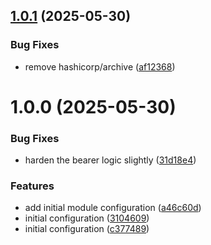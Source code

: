 ## [1.0.1](https://github.com/GrabAByte/terraform-module-aws-api-gateway/compare/v1.0.0...v1.0.1) (2025-05-30)


### Bug Fixes

* remove hashicorp/archive ([af12368](https://github.com/GrabAByte/terraform-module-aws-api-gateway/commit/af123686a2b53141de917b4f68a15ef54a985336))

# 1.0.0 (2025-05-30)


### Bug Fixes

* harden the bearer logic slightly ([31d18e4](https://github.com/GrabAByte/terraform-module-aws-api-gateway/commit/31d18e4e2100717a0f78712676040e714ce88d9d))


### Features

* add initial module configuration ([a46c60d](https://github.com/GrabAByte/terraform-module-aws-api-gateway/commit/a46c60d2e32cc3401d6f3678c8def0f656b298aa))
* initial configuration ([3104609](https://github.com/GrabAByte/terraform-module-aws-api-gateway/commit/31046090b73a2b8fd4cb8da45e312774077fb03a))
* initial configuration ([c377489](https://github.com/GrabAByte/terraform-module-aws-api-gateway/commit/c37748952018bca49d831ebf0a86c6d07bef7ce5))
